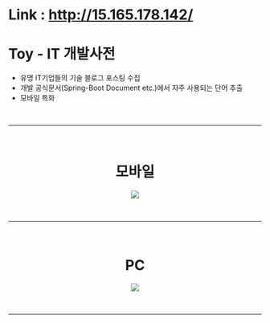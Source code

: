 # Link : http://15.165.178.142/

# Toy - IT 개발사전

- 유명 IT기업들의 기술 블로그 포스팅 수집
- 개발 공식문서(Spring-Boot Document etc.)에서 자주 사용되는 단어 추출
- 모바일 특화

<br />
<hr />
<br />


<h1 align="center">모바일</h1>
<p align="center">
<img src="https://user-images.githubusercontent.com/71188307/118744634-a4d21e80-b88f-11eb-811f-1bdd70baff3b.png" />
</p>  
 
<br />
<hr />
<br />

<h1 align="center">PC</h1>
<p align="center">
<img src="https://user-images.githubusercontent.com/71188307/118744610-9be14d00-b88f-11eb-96fe-e5795e1ae0cd.png" />
</p>  

<br />
<hr />
<br />


